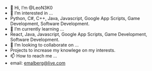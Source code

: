 - 👋 Hi, I’m @LeoN3K0
- 👀 I’m interested in ...
- Python, C#, C++, Java, Javascript, Google App Scripts, Game Development, Software Development.
- 🌱 I’m currently learning ... 
- React, Java, Javascript, Google App Scripts, Game Development, Software Development.
- 💞️ I’m looking to collaborate on ... 
- Projects to increase my knowlege on my interests.
- 📫 How to reach me ...
- email: emalberg@live.com

<!---
LeoN3K0/LeoN3K0 is a ✨ special ✨ repository because its `README.md` (this file) appears on your GitHub profile.
You can click the Preview link to take a look at your changes.
--->
